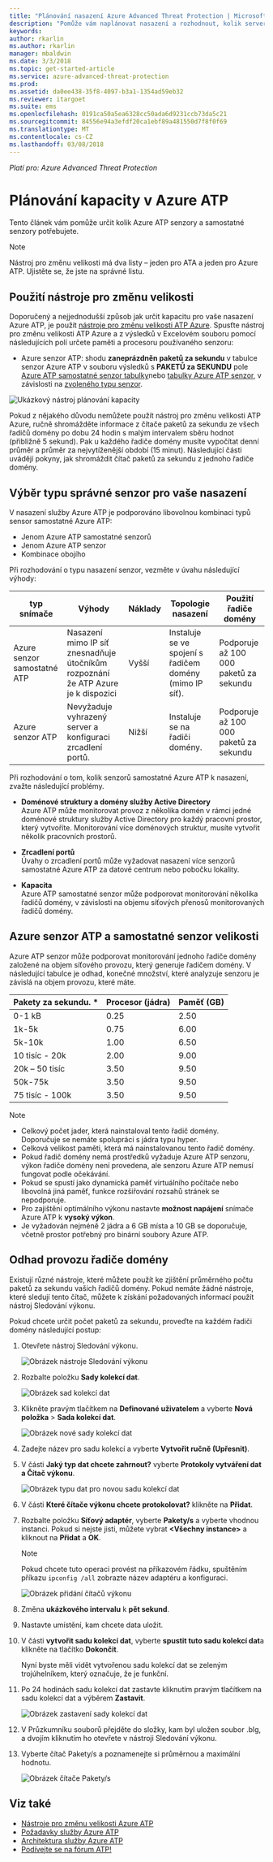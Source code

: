 ```yaml
---
title: "Plánování nasazení Azure Advanced Threat Protection | Microsoft Docs"
description: "Pomůže vám naplánovat nasazení a rozhodnout, kolik serverů Azure ATP bude potřeba k podpoře vaší sítě."
keywords: 
author: rkarlin
ms.author: rkarlin
manager: mbaldwin
ms.date: 3/3/2018
ms.topic: get-started-article
ms.service: azure-advanced-threat-protection
ms.prod: 
ms.assetid: da0ee438-35f8-4097-b3a1-1354ad59eb32
ms.reviewer: itargoet
ms.suite: ems
ms.openlocfilehash: 0191ca50a5ea6328cc50ada6d9231ccb73da5c21
ms.sourcegitcommit: 84556e94a3efdf20ca1ebf89a481550d7f8f0f69
ms.translationtype: MT
ms.contentlocale: cs-CZ
ms.lasthandoff: 03/08/2018
---
```

*Platí pro: Azure Advanced Threat Protection*



# <a name="azure-atp-capacity-planning"></a>Plánování kapacity v Azure ATP
Tento článek vám pomůže určit kolik Azure ATP senzory a samostatné senzory potřebujete.

> [!NOTE] 
> Nástroj pro změnu velikosti má dva listy – jeden pro ATA a jeden pro Azure ATP. Ujistěte se, že jste na správné listu.

## <a name="using-the-sizing-tool"></a>Použití nástroje pro změnu velikosti
Doporučený a nejjednodušší způsob jak určit kapacitu pro vaše nasazení Azure ATP, je použít [nástroje pro změnu velikosti ATP Azure](http://aka.ms/aatpsizingtool). Spusťte nástroj pro změnu velikosti ATP Azure a z výsledků v Excelovém souboru pomocí následujících polí určete paměti a procesoru používaného senzoru:

- Azure senzor ATP: shodu **zaneprázdněn paketů za sekundu** v tabulce senzor Azure ATP v souboru výsledků s **PAKETŮ za SEKUNDU** pole [Azure ATP samostatné senzor tabulky](#azure-atp-sensor-sizing)nebo [tabulky Azure ATP senzor](#azure-atp-standalone-sensor-sizing), v závislosti na [zvoleného typu senzor](#choosing-the-right-sensor-type-for-your-deployment).


![Ukázkový nástroj plánování kapacity](media/capacity-tool.png)


Pokud z nějakého důvodu nemůžete použít nástroj pro změnu velikosti ATP Azure, ručně shromážděte informace z čítače paketů za sekundu ze všech řadičů domény po dobu 24 hodin s malým intervalem sběru hodnot (přibližně 5 sekund). Pak u každého řadiče domény musíte vypočítat denní průměr a průměr za nejvytíženější období (15 minut).
Následující části uvádějí pokyny, jak shromáždit čítač paketů za sekundu z jednoho řadiče domény.

## Výběr typu správné senzor pro vaše nasazení<a name="choosing-the right-sensor-type-for-your-deployment"></a>
V nasazení služby Azure ATP je podporováno libovolnou kombinaci typů sensor samostatné Azure ATP:

- Jenom Azure ATP samostatné senzorů
- Jenom Azure ATP senzor
- Kombinace obojího

Při rozhodování o typu nasazení senzor, vezměte v úvahu následující výhody:

|typ snímače|Výhody|Náklady|Topologie nasazení|Použití řadiče domény|
|----|----|----|----|-----|
|Azure senzor samostatné ATP|Nasazení mimo IP síť znesnadňuje útočníkům rozpoznání že ATP Azure je k dispozici|Vyšší|Instaluje se ve spojení s řadičem domény (mimo IP síť).|Podporuje až 100 000 paketů za sekundu|
|Azure senzor ATP|Nevyžaduje vyhrazený server a konfiguraci zrcadlení portů.|Nižší|Instaluje se na řadiči domény.|Podporuje až 100 000 paketů za sekundu|

Při rozhodování o tom, kolik senzorů samostatné Azure ATP k nasazení, zvažte následující problémy.

-   **Doménové struktury a domény služby Active Directory**<br>
    Azure ATP může monitorovat provoz z několika domén v rámci jedné doménové struktury služby Active Directory pro každý pracovní prostor, který vytvoříte. Monitorování více doménových struktur, musíte vytvořit několik pracovních prostorů. 

-   **Zrcadlení portů**<br>
Úvahy o zrcadlení portů může vyžadovat nasazení více senzorů samostatné Azure ATP za datové centrum nebo pobočku lokality.

-   **Kapacita**<br>
    Azure ATP samostatné senzor může podporovat monitorování několika řadičů domény, v závislosti na objemu síťových přenosů monitorovaných řadičů domény. 


## Azure senzor ATP a samostatné senzor velikosti <a name="sizing"></a>

Azure ATP senzor může podporovat monitorování jednoho řadiče domény založené na objem síťového provozu, který generuje řadičem domény. V následující tabulce je odhad, konečné množství, které analyzuje senzoru je závislá na objem provozu, které máte. 


|Pakety za sekundu. *|Procesor (jádra)|Paměť (GB)|
|----|----|-----|
|0-1 kB|0.25|2.50|
|1k-5k|0.75|6.00|
|5k-10k|1.00|6.50|
|10 tisíc - 20k|2.00|9.00|
|20k – 50 tisíc|3.50|9.50|
|50k-75k |3.50|9.50|
|75 tisíc - 100k|3.50 |9.50|

> [!NOTE]
> - Celkový počet jader, která nainstaloval tento řadič domény.<br>Doporučuje se nemáte spolupráci s jádra typu hyper.
> - Celková velikost paměti, která má nainstalovanou tento řadič domény.
> -   Pokud řadič domény nemá prostředků vyžaduje Azure ATP senzoru, výkon řadiče domény není provedena, ale senzoru Azure ATP nemusí fungovat podle očekávání.
> -   Pokud se spustí jako dynamická paměť virtuálního počítače nebo libovolná jiná paměť, funkce rozšiřování rozsahů stránek se nepodporuje.
> -   Pro zajištění optimálního výkonu nastavte **možnost napájení** snímače Azure ATP k **vysoký výkon**.
> -   Je vyžadován nejméně 2 jádra a 6 GB místa a 10 GB se doporučuje, včetně prostor potřebný pro binární soubory Azure ATP.


## <a name="domain-controller-traffic-estimation"></a>Odhad provozu řadiče domény

Existují různé nástroje, které můžete použít ke zjištění průměrného počtu paketů za sekundu vašich řadičů domény. Pokud nemáte žádné nástroje, které sledují tento čítač, můžete k získání požadovaných informací použít nástroj Sledování výkonu.

Pokud chcete určit počet paketů za sekundu, proveďte na každém řadiči domény následující postup:

1.  Otevřete nástroj Sledování výkonu.

    ![Obrázek nástroje Sledování výkonu](media/atp-traffic-estimation-1.png)

2.  Rozbalte položku **Sady kolekcí dat**.

    ![Obrázek sad kolekcí dat](media/atp-traffic-estimation-2.png)

3.  Klikněte pravým tlačítkem na **Definované uživatelem** a vyberte **Nová položka** &gt; **Sada kolekcí dat**.

    ![Obrázek nové sady kolekcí dat](media/atp-traffic-estimation-3.png)

4.  Zadejte název pro sadu kolekcí a vyberte **Vytvořit ručně (Upřesnit)**.

5.  V části **Jaký typ dat chcete zahrnout?** vyberte **Protokoly vytváření dat a Čítač výkonu**.

    ![Obrázek typu dat pro novou sadu kolekcí dat](media/atp-traffic-estimation-5.png)

6.  V části **Které čítače výkonu chcete protokolovat?** klikněte na **Přidat**.

7.  Rozbalte položku **Síťový adaptér**, vyberte **Pakety/s** a vyberte vhodnou instanci. Pokud si nejste jisti, můžete vybrat **&lt;Všechny instance&gt;** a kliknout na **Přidat** a **OK**.

    > [!NOTE]
    > Pokud chcete tuto operaci provést na příkazovém řádku, spuštěním příkazu `ipconfig /all` zobrazte název adaptéru a konfiguraci.

    ![Obrázek přidání čítačů výkonu](media/atp-traffic-estimation-7.png)

8.  Změna **ukázkového intervalu** k **pět sekund**.

9. Nastavte umístění, kam chcete data uložit.

10. V části **vytvořit sadu kolekcí dat**, vyberte **spustit tuto sadu kolekcí dat**a klikněte na tlačítko **Dokončit**.

    Nyní byste měli vidět vytvořenou sadu kolekcí dat se zeleným trojúhelníkem, který označuje, že je funkční.

11. Po 24 hodinách sadu kolekcí dat zastavte kliknutím pravým tlačítkem na sadu kolekcí dat a výběrem **Zastavit**.

    ![Obrázek zastavení sady kolekcí dat](media/atp-traffic-estimation-12.png)

12. V Průzkumníku souborů přejděte do složky, kam byl uložen soubor .blg, a dvojím kliknutím ho otevřete v nástroji Sledování výkonu.

13. Vyberte čítač Pakety/s a poznamenejte si průměrnou a maximální hodnotu.

    ![Obrázek čítače Pakety/s](media/atp-traffic-estimation-14.png)



## <a name="see-also"></a>Viz také
- [Nástroje pro změnu velikosti Azure ATP](http://aka.ms/aatpsizingtool)
- [Požadavky služby Azure ATP](atp-prerequisites.md)
- [Architektura služby Azure ATP](atp-architecture.md)
- [Podívejte se na fórum ATP!](https://aka.ms/azureatpcommunity)
